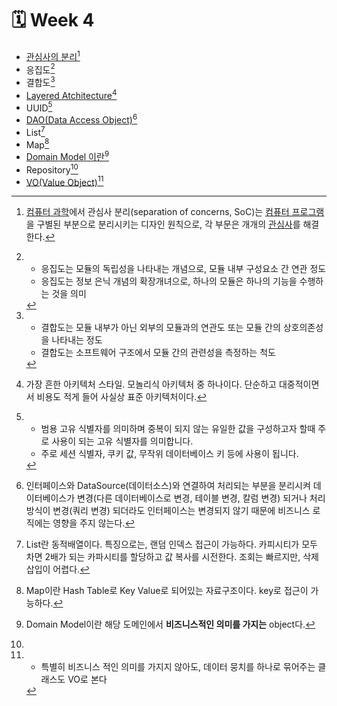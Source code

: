 # 🗓️ Week 4



* [관심사의 분리](#user-content-fn-1)[^1]
* 응집도[^2]
* 결합도[^3]
* [Layered Atchitecture](#user-content-fn-4)[^4]
* UUID[^5]
* [DAO(Data Access Object)](#user-content-fn-6)[^6]
* List[^7]
* Map[^8]
* [Domain Model 이란](#user-content-fn-9)[^9]
* Repository[^10]
* [VO(Value Object)](#user-content-fn-11)[^11]

[^1]: [컴퓨터 과학](https://ko.wikipedia.org/wiki/%EC%BB%B4%ED%93%A8%ED%84%B0\_%EA%B3%BC%ED%95%99)에서 관심사 분리(separation of concerns, SoC)는 [컴퓨터 프로그램](https://ko.wikipedia.org/wiki/%EC%BB%B4%ED%93%A8%ED%84%B0\_%ED%94%84%EB%A1%9C%EA%B7%B8%EB%9E%A8)을 구별된 부분으로 분리시키는 디자인 원칙으로, 각 부문은 개개의 [관심사](https://ko.wikipedia.org/wiki/%EA%B4%80%EC%8B%AC%EC%82%AC)를 해결한다.

[^2]: 

    * 응집도는 모듈의 독립성을 나타내는 개념으로, 모듈 내부 구성요소 간 연관 정도
    * 응집도는 정보 은닉 개념의 확장개녀으로, 하나의 모듈은 하나의 기능을 수행하는 것을 의미

[^3]: 

    * 결합도는 모듈 내부가 아닌 외부의 모듈과의 연관도 또는 모듈 간의 상호의존성을 나타내는 정도
    * 결합도는 소프트웨어 구조에서 모듈 간의 관련성을 측정하는 척도

[^4]: 가장 흔한 아키텍처 스타일. 모놀리식 아키텍처 중 하나이다. 단순하고 대중적이면서 비용도 적게 들어 사실상 표준 아키텍처이다.

[^5]: 

    * 범용 고유 식별자를 의미하며 중복이 되지 않는 유일한 값을 구성하고자 할때 주로 사용이 되는 고유 식별자를 의미합니다.
    * 주로 세션 식별자, 쿠키 값, 무작위 데이터베이스 키 등에 사용이 됩니다.

[^6]: 인터페이스와 DataSource(데이터소스)와 연결하여 처리되는 부분을 분리시켜 데이터베이스가 변경(다른 데이터베이스로 변경, 테이블 변경, 칼럼 변경) 되거나 처리 방식이 변경(쿼리 변경) 되더라도 인터페이스는 변경되지 않기 때문에 비즈니스 로직에는 영향을 주지 않는다.

[^7]: List란 동적배열이다. 특징으로는, 랜덤 인덱스 접근이 가능하다. 카피시티가 모두 차면 2배가 되는 카파시티를 할당하고 값 복사를 시전한다. 조회는 빠르지만, 삭제 삽입이 어렵다.

[^8]: Map이란 Hash Table로 Key Value로 되어있는 자료구조이다. key로 접근이 가능하다.

[^9]: Domain Model이란 해당 도메인에서 **비즈니스적인 의미를 가지는** object다.

[^10]: 

[^11]: * 특별히 비즈니스 적인 의미를 가지지 않아도, 데이터 뭉치를 하나로 묶어주는 클래스도 VO로 본다

